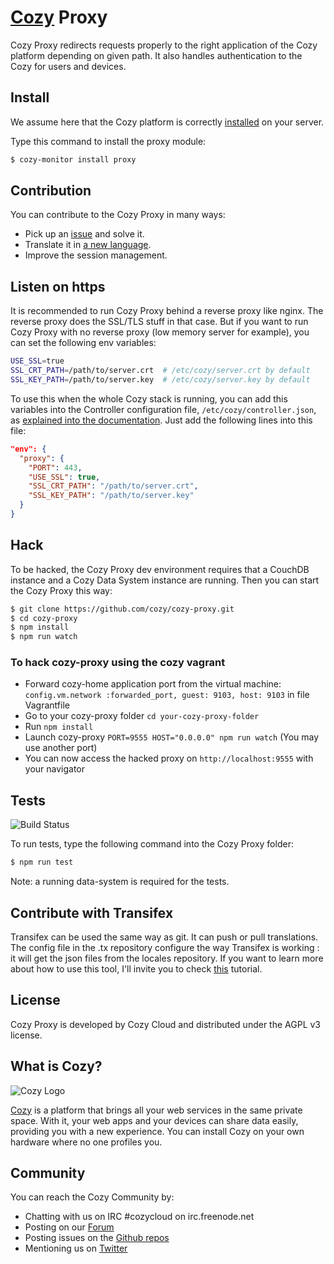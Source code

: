 # [Cozy](https://cozy.io) Proxy

Cozy Proxy redirects requests properly to the right application of the Cozy
platform depending on given path. It also handles authentication to the Cozy
for users and devices.

## Install

We assume here that the Cozy platform is correctly [installed](https://raw.github.com/cozy/cozy-setup/gh-pages/assets/images/happycloud.png)
 on your server.

Type this command to install the proxy module:

```sh
$ cozy-monitor install proxy
```

## Contribution

You can contribute to the Cozy Proxy in many ways:

* Pick up an [issue](https://github.com/cozy/cozy-proxy/issues?state=open) and solve it.
* Translate it in [a new language](https://github.com/cozy/cozy-proxy/tree/master/client/app/locales).
* Improve the session management.

## Listen on https

It is recommended to run Cozy Proxy behind a reverse proxy like nginx. The
reverse proxy does the SSL/TLS stuff in that case. But if you want to run Cozy
Proxy with no reverse proxy (low memory server for example), you can set the
following env variables:

```sh
USE_SSL=true
SSL_CRT_PATH=/path/to/server.crt  # /etc/cozy/server.crt by default
SSL_KEY_PATH=/path/to/server.key  # /etc/cozy/server.key by default
```

To use this when the whole Cozy stack is running, you can add this variables
into the Controller configuration file, `/etc/cozy/controller.json`, as
[explained into the
documentation](https://docs.cozy.io/en/hack/cookbooks/controller.html#configuration).
Just add the following lines into this file:

```json
"env": {
  "proxy": {
    "PORT": 443,
    "USE_SSL": true,
    "SSL_CRT_PATH": "/path/to/server.crt",
    "SSL_KEY_PATH": "/path/to/server.key"
  }
}
```

## Hack

To be hacked, the Cozy Proxy dev environment requires that a CouchDB instance
and a Cozy Data System instance are running. Then you can start the Cozy Proxy
this way:

```sh
$ git clone https://github.com/cozy/cozy-proxy.git
$ cd cozy-proxy
$ npm install
$ npm run watch
```

### To hack cozy-proxy using the cozy vagrant

- Forward cozy-home application port from the virtual machine: `config.vm.network :forwarded_port, guest: 9103, host: 9103` in file Vagrantfile
- Go to your cozy-proxy folder `cd your-cozy-proxy-folder`
- Run `npm install`
- Launch cozy-proxy `PORT=9555 HOST="0.0.0.0" npm run watch` (You may use another port)
- You can now access the hacked proxy on `http://localhost:9555` with your navigator

## Tests

![Build Status](https://travis-ci.org/cozy/cozy-proxy.png?branch=master)

To run tests, type the following command into the Cozy Proxy folder:

```sh
$ npm run test
```

Note: a running data-system is required for the tests.

## Contribute with Transifex

Transifex can be used the same way as git. It can push or pull translations. The config file in the .tx repository configure the way Transifex is working : it will get the json files from the locales repository.
If you want to learn more about how to use this tool, I'll invite you to check [this](http://docs.transifex.com/introduction/) tutorial.

## License

Cozy Proxy is developed by Cozy Cloud and distributed under the AGPL v3 license.

## What is Cozy?

![Cozy Logo](https://raw.github.com/cozy/cozy-setup/gh-pages/assets/images/happycloud.png)

[Cozy](https://cozy.io) is a platform that brings all your web services in the
same private space.  With it, your web apps and your devices can share data
easily, providing you with a new experience. You can install Cozy on your own
hardware where no one profiles you.

## Community

You can reach the Cozy Community by:

* Chatting with us on IRC #cozycloud on irc.freenode.net
* Posting on our [Forum](https://forum.cozy.io/)
* Posting issues on the [Github repos](https://github.com/cozy/)
* Mentioning us on [Twitter](https://twitter.com/mycozycloud)

